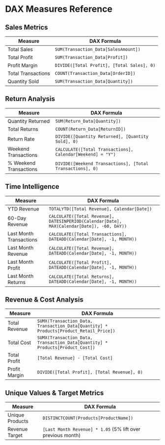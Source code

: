 # DAX Measures Reference

## Sales Metrics
| Measure               | DAX Formula                                                    |
|-----------------------|----------------------------------------------------------------|
| Total Sales           | `SUM(Transaction_Data[SalesAmount])`                           |
| Total Profit          | `SUM(Transaction_Data[Profit])`                                |
| Profit Margin         | `DIVIDE([Total Profit], [Total Sales], 0)`                     |
| Total Transactions    | `COUNT(Transaction_Data[OrderID])`                             |
| Quantity Sold         | `SUM(Transaction_Data[Quantity])`                              |

## Return Analysis
| Measure                | DAX Formula                                                                      |
|------------------------|----------------------------------------------------------------------------------|
| Quantity Returned      | `SUM(Return_Data[Quantity])`                                                     |
| Total Returns          | `COUNT(Return_Data[ReturnID])`                                                   |
| Return Rate            | `DIVIDE([Quantity Returned], [Quantity Sold], 0)`                                |
| Weekend Transactions   | `CALCULATE([Total Transactions], Calendar[Weekend] = "Y")`                       |
| % Weekend Transactions | `DIVIDE([Weekend Transactions], [Total Transactions], 0)`                        |

## Time Intelligence
| Measure                   | DAX Formula                                                                                          |
|---------------------------|------------------------------------------------------------------------------------------------------|
| YTD Revenue               | `TOTALYTD([Total Revenue], Calendar[Date])`                                                          |
| 60-Day Revenue            | `CALCULATE([Total Revenue], DATESINPERIOD(Calendar[Date], MAX(Calendar[Date]), -60, DAY))`            |
| Last Month Transactions   | `CALCULATE([Total Transactions], DATEADD(Calendar[Date], -1, MONTH))`                                 |
| Last Month Revenue        | `CALCULATE([Total Revenue], DATEADD(Calendar[Date], -1, MONTH))`                                      |
| Last Month Profit         | `CALCULATE([Total Profit], DATEADD(Calendar[Date], -1, MONTH))`                                       |
| Last Month Returns        | `CALCULATE([Total Returns], DATEADD(Calendar[Date], -1, MONTH))`                                      |

## Revenue & Cost Analysis
| Measure         | DAX Formula                                                                                             |
|-----------------|---------------------------------------------------------------------------------------------------------|
| Total Revenue   | `SUMX(Transaction_Data, Transaction_Data[Quantity] * Products[Product_Retail_Price])`                    |
| Total Cost      | `SUMX(Transaction_Data, Transaction_Data[Quantity] * Products[Product_Cost])`                            |
| Total Profit    | `[Total Revenue] - [Total Cost]`                                                                         |
| Profit Margin   | `DIVIDE([Total Profit], [Total Revenue], 0)`                                                            |

## Unique Values & Target Metrics
| Measure          | DAX Formula                                 |
|------------------|---------------------------------------------|
| Unique Products  | `DISTINCTCOUNT(Products[ProductName])`      |
| Revenue Target   | `[Last Month Revenue] * 1.05` (5% lift over previous month) |

